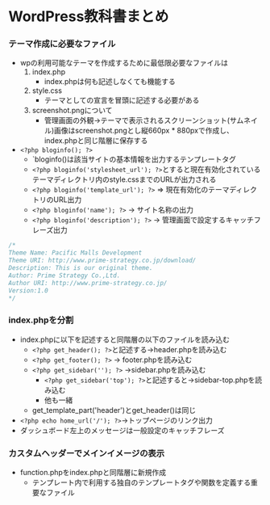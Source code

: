 ﻿# WordPress教科書まとめ

### テーマ作成に必要なファイル
- wpの利用可能なテーマを作成するために最低限必要なファイルは
	1. index.php
		- index.phpは何も記述しなくても機能する
	2. style.css
		- テーマとしての宣言を冒頭に記述する必要がある
	3. screenshot.pngについて
		- 管理画面の外観→テーマで表示されるスクリーンショット(サムネイル)画像はscreenshot.pngとし縦660px * 880pxで作成し、index.phpと同じ階層に保存する
- `<?php bloginfo(); ?>`
	- `bloginfo()は該当サイトの基本情報を出力するテンプレートタグ
	- `<?php bloginfo('stylesheet_url'); ?>`とすると現在有効化されているテーマディレクトリ内のstyle.cssまでのURLが出力される
	- `<?php bloginfo('template_url'); ?>` ⇒ 現在有効化のテーマディレクトリのURL出力
	- `<?php bloginfo('name'); ?>`  → サイト名称の出力
	- `<?php bloginfo('description'); ?>`  → 管理画面で設定するキャッチフレーズ出力

```css
/*
Theme Name: Pacific Malls Development
Theme URI: http://www.prime-strategy.co.jp/download/
Description: This is our original theme.
Author: Prime Strategy Co.,Ltd.
Author URI: http://www.prime-strategy.co.jp/
Version:1.0
*/
```

### index.phpを分割
- index.phpに以下を記述すると同階層の以下のファイルを読み込む
	- `<?php get_header(); ?>`と記述する→header.phpを読み込む
	- `<?php get_footer(); ?>` → footer.phpを読み込む
	- `<?php get_sidebar(''); ?>` →sidebar.phpを読み込む
		- `<?php get_sidebar('top'); ?>`と記述すると→sidebar-top.phpを読み込む
		- 他も一緒
	- get_template_part('header')とget_header()は同じ
- `<?php echo home_url('/'); ?>`→トップページのリンク出力
- ダッシュボード左上のメッセージは一般設定のキャッチフレーズ

### カスタムヘッダーでメインイメージの表示
- function.phpをindex.phpと同階層に新規作成
	- テンプレート内で利用する独自のテンプレートタグや関数を定義する重要なファイル